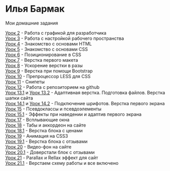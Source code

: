# Илья Бармак
Мои домашние задания

[Урок 2](https://tvistcost.github.io/lesson_2/ "Мои домашние задания") - Работа с графикой для разработчика  
[Урок 3](https://tvistcost.github.io/lesson_3/ "Мои домашние задания") - Работа с настройкой рабочего пространства  
[Урок 4](https://tvistcost.github.io/lesson_4/ "Мои домашние задания") - Знакомство с основами HTML  
[Урок 5](https://tvistcost.github.io/lesson_5/ "Мои домашние задания") - Знакомство с основами CSS  
[Урок 6](https://tvistcost.github.io/lesson_6/ "Мои домашние задания") - Позиционирование в CSS  
[Урок 7](https://tvistcost.github.io/lesson_7/ "Мои домашние задания") - Верстка первого макета  
[Урок 8](https://tvistcost.github.io/lesson_8/ "Мои домашние задания") - Ускорение верстки в разы  
[Урок 9](https://tvistcost.github.io/lesson_9/ "Мои домашние задания") - Верстка при помощи Bootstrap      
[Урок 10](https://tvistcost.github.io/lesson_10/ "Мои домашние задания") - Препроцессор LESS для CSS  
[Урок 11](https://tvistcost.github.io/lesson_11/ "Мои домашние задания") - Снипеты   
[Урок 12](https://tvistcost.github.io/lesson_12/ "Мои домашние задания") - Работа с репозиторием на github  
[Урок 13.1](https://tvistcost.github.io/lesson_13/ "Мои домашние задания") и [Урок 13.2](https://tvistcost.github.io/lesson_13_1/ "Мои домашние задания") - Адаптивная верстка. Подготовка файлов. Верстка шапки сайта  
[Урок 14.1](https://tvistcost.github.io/lesson_14/ "Мои домашние задания") и [Урок 14.2](https://tvistcost.github.io/lesson_14_1/ "Мои домашние задания") - Подключение шрифотов. Верстка первого экрана  
[Урок 15](https://tvistcost.github.io/lesson_15/ "Мои домашние задания") - Псевдоклассы и псевдоэлементы  
[Урок 15.1](https://tvistcost.github.io/lesson_15_1/ "Мои домашние задания") - Эффекты при наведении и адаптив первого экрана  
[Урок 17](https://tvistcost.github.io/lesson_17/ "Мои домашние задания") - Всплывающие окна  
[Урок 18](https://tvistcost.github.io/lesson_18/ "Мои домашние задания") - Табы и аккордеон на сайте  
[Урок 18.1](https://tvistcost.github.io/lesson_18_1/ "Мои домашние задания") - Верстка блока с ценами  
[Урок 19](https://tvistcost.github.io/lesson_19/ "Мои домашние задания") - Анимация на CSS3  
[Урок 19.1](https://tvistcost.github.io/lesson_19_1/ "Мои домашние задания") - Верстка блока с отзывами   
[Урок 20](https://tvistcost.github.io/lesson_20/ "Мои домашние задания") - Видео-фон на сайте   
[Урок 20.1](https://tvistcost.github.io/lesson_20_1/ "Мои домашние задания") - Доверстали блок с отзывами   
[Урок 21](https://tvistcost.github.io/lesson_21/ "Мои домашние задания") - Parallax и Rellax эффект для сайт  
[Урок 21.1](https://tvistcost.github.io/lesson_21_1/ "Мои домашние задания") - Верстаем схему работы и все включено   
